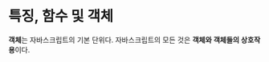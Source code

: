 # 특징, 함수 및 객체

**객체**는 자바스크립트의 기본 단위다. 자바스크립트의 모든 것은 **객체와 객체들의 상호작용**이다.
<!--stackedit_data:
eyJoaXN0b3J5IjpbLTE4ODIzMjU4NzgsLTIwODg3NDY2MTJdfQ
==
-->